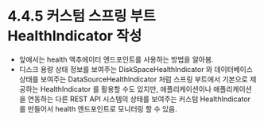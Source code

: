 # 4.4.5 커스텀 스프링 부트 HealthIndicator 작성
- 앞에서는 health 액추에이터 엔드포인트를 사용하는 방법을 알아봄. 
- 디스크 용량 상태 정보를 보여주는 DiskSpaceHealthIndicator 와 데이터베이스 상태를 보여주는 DataSourceHealthIndicator 처럼 스프링 부트에서 기본으로 제공하는 HealthIndicator 를 활용할 수도 있지만, 
애플리케이션이나 애플리케이션을 연동하는 다른 REST API 시스템의 상태를 보여주는 커스텀 HealthIndicator 를 만들어서 health 엔드포인트로 모니터링 할 수 있음.


